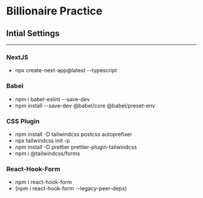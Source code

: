 # Billionaire Practice

## Intial Settings

---

### NextJS

- npx create-next-app@latest --typescript

### Babel

- npm i babel-eslint --save-dev
- npm install --save-dev @babel/core @babel/preset-env

### CSS Plugin

- npm install -D tailwindcss postcss autoprefixer
- npx tailwindcss init -p
- npm install -D prettier prettier-plugin-tailwindcss
- npm i @tailwindcss/forms

### React-Hook-Form

- npm i react-hook-form
- (npm i react-hook-form --legacy-peer-deps)
